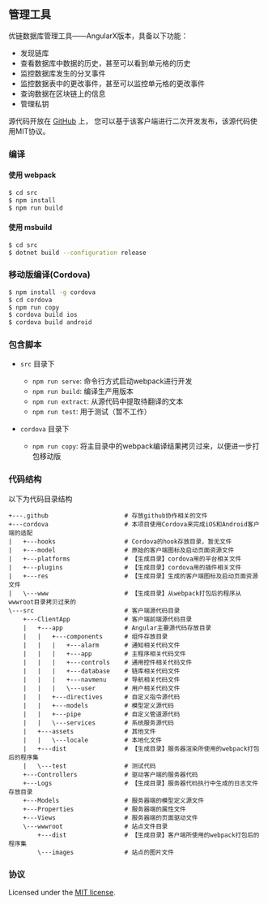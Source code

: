 ## 管理工具

优链数据库管理工具——AngularX版本，具备以下功能：

* 发现链库
* 查看数据库中数据的历史，甚至可以看到单元格的历史
* 监控数据库发生的分叉事件
* 监控数据表中的更改事件，甚至可以监控单元格的更改事件
* 查询数据在区块链上的信息
* 管理私钥

源代码开放在 [GitHub](https://github.com/uchaindb/UClient) 上，
您可以基于该客户端进行二次开发发布，该源代码使用MIT协议。

### 编译

#### 使用 webpack

```bash
$ cd src
$ npm install
$ npm run build
```

#### 使用 msbuild

```bash
$ cd src
$ dotnet build --configuration release
```

### 移动版编译(Cordova)

```bash
$ npm install -g cordova
$ cd cordova
$ npm run copy
$ cordova build ios
$ cordova build android
```

### 包含脚本

- `src` 目录下
  - `npm run serve`: 命令行方式启动webpack进行开发
  - `npm run build`: 编译生产用版本
  - `npm run extract`: 从源代码中提取待翻译的文本
  - `npm run test`: 用于测试（暂不工作）

- `cordova` 目录下
  - `npm run copy`: 将主目录中的webpack编译结果拷贝过来，以便进一步打包移动版

### 代码结构

以下为代码目录结构

```tree
+---.github                     # 存放github协作相关的文件 
+---cordova                     # 本项目使用Cordova来完成iOS和Android客户端的适配
|   +---hooks                   # Cordova的hook存放目录，暂无文件
|   +---model                   # 原始的客户端图标及启动页面资源文件
|   +---platforms               # 【生成目录】cordova用的平台相关文件
|   +---plugins                 # 【生成目录】cordova用的插件相关文件
|   +---res                     # 【生成目录】生成的客户端图标及启动页面资源文件
|   \---www                     # 【生成目录】从webpack打包后的程序从wwwroot目录拷贝过来的
\---src                         # 客户端源代码目录
    +---ClientApp               # 客户端前端源代码目录
    |   +---app                 # Angular主要源代码存放目录
    |   |   +---components      # 组件存放目录
    |   |   |   +---alarm       # 通知相关代码文件
    |   |   |   +---app         # 主程序相关代码文件
    |   |   |   +---controls    # 通用控件相关代码文件
    |   |   |   +---database    # 链库相关代码文件
    |   |   |   +---navmenu     # 导航相关代码文件
    |   |   |   \---user        # 用户相关代码文件
    |   |   +---directives      # 自定义指令源代码
    |   |   +---models          # 模型定义源代码
    |   |   +---pipe            # 自定义管道源代码
    |   |   \---services        # 系统服务源代码
    |   +---assets              # 其他文件
    |   |   \---locale          # 本地化文件
    |   +---dist                # 【生成目录】服务器渲染所使用的webpack打包后的程序集
    |   \---test                # 测试代码
    +---Controllers             # 驱动客户端的服务器代码
    +---Logs                    # 【生成目录】服务器代码执行中生成的日志文件存放目录
    +---Models                  # 服务器端的模型定义源文件
    +---Properties              # 服务器端的属性文件
    +---Views                   # 服务器端的页面驱动文件
    \---wwwroot                 # 站点文件目录
        +---dist                # 【生成目录】客户端所使用的webpack打包后的程序集
        \---images              # 站点的图片文件
```

### 协议

Licensed under the [MIT license](LICENSE).
